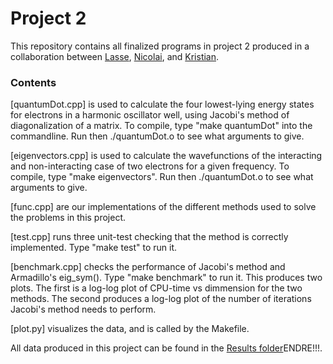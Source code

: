 # Project 2

This repository contains all finalized programs in project 2 produced in a collaboration between [Lasse](https://github.com/lasselb87), [Nicolai](https://github.com/nicolossus), and [Kristian](https://github.com/KristianWold).

### Contents

[quantumDot.cpp] is used to calculate the four lowest-lying energy states for electrons in a harmonic oscillator well, using Jacobi's method of diagonalization of a matrix. To compile, type "make quantumDot" into the commandline. Run then ./quantumDot.o to see what arguments to give.

[eigenvectors.cpp] is used to calculate the wavefunctions of the interacting and non-interacting case of two electrons for a given frequency. To compile, type "make eigenvectors". Run then ./quantumDot.o to see what arguments to give.

[func.cpp] are our implementations of the different methods used to solve the problems in this project.

[test.cpp] runs three unit-test checking that the method is correctly implemented. Type "make test" to run it.

[benchmark.cpp] checks the performance of Jacobi's method and Armadillo's eig_sym(). Type "make benchmark" to run it. This produces
two plots. The first is a log-log plot of CPU-time vs dimmension for the two methods. The second produces a log-log plot of the number of iterations Jacobi's method needs to perform.

[plot.py] visualizes the data, and is called by the Makefile.

All data produced in this project can be found in the [Results folder](https://github.com/nicolossus/FYS3150/tree/master/Project1/Results)ENDRE!!!.

